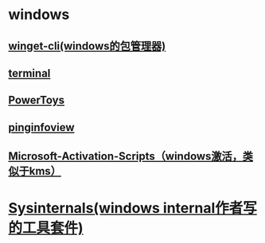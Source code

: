# windows

## [winget-cli(windows的包管理器)](https://github.com/microsoft/winget-cli)

## [terminal](https://github.com/microsoft/terminal)

## [PowerToys](https://github.com/microsoft/PowerToys)

## [pinginfoview](https://www.nirsoft.net/utils/multiple_ping_tool.html)

## [Microsoft-Activation-Scripts（windows激活，类似于kms）](https://github.com/massgravel/Microsoft-Activation-Scripts)

# [Sysinternals(windows internal作者写的工具套件)](https://docs.microsoft.com/en-us/sysinternals/)
